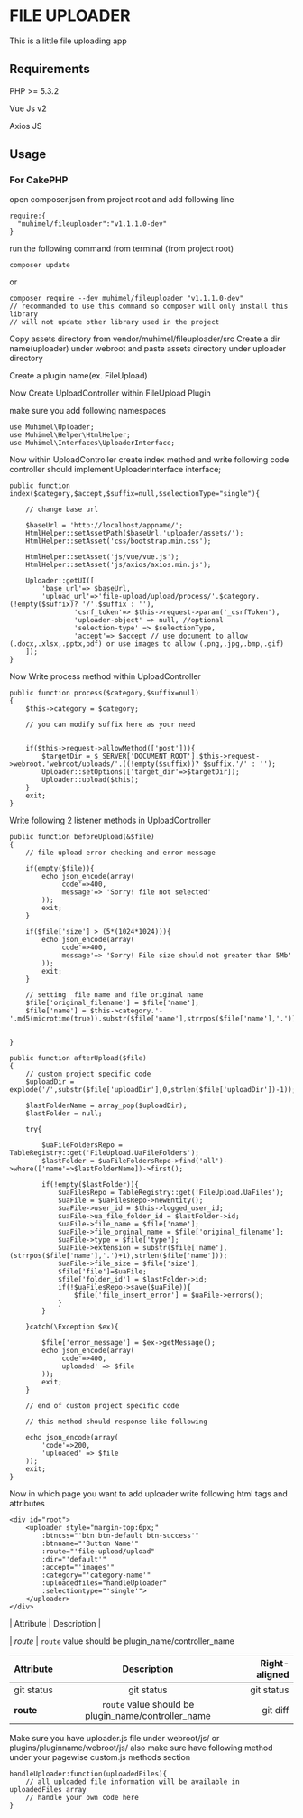 # FILE UPLOADER
This is a little file uploading app
## Requirements
PHP >= 5.3.2

Vue Js v2

Axios JS

## Usage 

### For CakePHP



open composer.json from project root and add following line
```
require:{
  "muhimel/fileuploader":"v1.1.1.0-dev"
}
```
 run the following command from terminal (from project root)
```
composer update
```
or
```
composer require --dev muhimel/fileuploader "v1.1.1.0-dev"
// recommanded to use this command so composer will only install this library
// will not update other library used in the project
```

Copy assets directory from vendor/muhimel/fileuploader/src 
Create a dir name(uploader) under webroot and paste assets directory under uploader directory

Create a plugin name(ex. FileUpload)

Now Create UploadController within FileUpload Plugin

make sure you add following namespaces
```
use Muhimel\Uploader;
use Muhimel\Helper\HtmlHelper;
use Muhimel\Interfaces\UploaderInterface;
```

Now within UploadController create index method and write following code
controller should implement UploaderInterface interface;

```     
public function index($category,$accept,$suffix=null,$selectionType="single"){
    
    // change base url

	$baseUrl = 'http://localhost/appname/';
	HtmlHelper::setAssetPath($baseUrl.'uploader/assets/');
	HtmlHelper::setAsset('css/bootstrap.min.css');
		   
	HtmlHelper::setAsset('js/vue/vue.js');
	HtmlHelper::setAsset('js/axios/axios.min.js');

	Uploader::getUI([
		'base_url'=> $baseUrl,
		'upload_url'=>'file-upload/upload/process/'.$category.(!empty($suffix)? '/'.$suffix : ''),
				'csrf_token'=> $this->request->param('_csrfToken'),
				'uploader-object' => null, //optional
				'selection-type' => $selectionType,
				'accept'=> $accept // use document to allow (.docx,.xlsx,.pptx,pdf) or use images to allow (.png,.jpg,.bmp,.gif)
	]);
}
```

Now Write process method within UploadController

```
public function process($category,$suffix=null)
{
	$this->category = $category;
	
    // you can modify suffix here as your need


	if($this->request->allowMethod(['post'])){
		$targetDir = $_SERVER['DOCUMENT_ROOT'].$this->request->webroot.'webroot/uploads/'.((!empty($suffix))? $suffix.'/' : '');
		Uploader::setOptions(['target_dir'=>$targetDir]);
		Uploader::upload($this);
	}
	exit;
}
```

Write following 2 listener methods in UploadController

```
public function beforeUpload(&$file)
{
    // file upload error checking and error message

    if(empty($file)){
        echo json_encode(array(
            'code'=>400,
            'message'=> 'Sorry! file not selected'
        ));
        exit;
    }

    if($file['size'] > (5*(1024*1024))){
        echo json_encode(array(
            'code'=>400,
            'message'=> 'Sorry! File size should not greater than 5Mb'
        ));
        exit;
    }

    // setting  file name and file original name 
    $file['original_filename'] = $file['name'];
    $file['name'] = $this->category.'-'.md5(microtime(true)).substr($file['name'],strrpos($file['name'],'.'));
    
    
}

public function afterUpload($file)
{
    // custom project specific code
    $uploadDir = explode('/',substr($file['uploadDir'],0,strlen($file['uploadDir'])-1));
    
    $lastFolderName = array_pop($uploadDir);
    $lastFolder = null;
    
    try{
        
        $uaFileFoldersRepo = TableRegistry::get('FileUpload.UaFileFolders');
        $lastFolder = $uaFileFoldersRepo->find('all')->where(['name'=>$lastFolderName])->first();
        
        if(!empty($lastFolder)){
            $uaFilesRepo = TableRegistry::get('FileUpload.UaFiles');
            $uaFile = $uaFilesRepo->newEntity();
            $uaFile->user_id = $this->logged_user_id;
            $uaFile->ua_file_folder_id = $lastFolder->id;
            $uaFile->file_name = $file['name'];
            $uaFile->file_orginal_name = $file['original_filename'];
            $uaFile->type = $file['type'];
            $uaFile->extension = substr($file['name'],(strrpos($file['name'],'.')+1),strlen($file['name']));
            $uaFile->file_size = $file['size'];
            $file['file']=$uaFile;
            $file['folder_id'] = $lastFolder->id;
            if(!$uaFilesRepo->save($uaFile)){
                $file['file_insert_error'] = $uaFile->errors();
            }
        }
    
    }catch(\Exception $ex){

        $file['error_message'] = $ex->getMessage();
        echo json_encode(array(
            'code'=>400,
            'uploaded' => $file
        ));
        exit;
    }

    // end of custom project specific code
    
    // this method should response like following

    echo json_encode(array(
        'code'=>200,
        'uploaded' => $file
    ));
    exit;
}

```
Now in which page you want to add uploader write following html tags and attributes

```
<div id="root">
	<uploader style="margin-top:6px;" 
	    :btncss="'btn btn-default btn-success'" 
	    :btnname="'Button Name'" 
	    :route="'file-upload/upload" 
	    :dir="'default'" 
	    :accept="'images'" 
	    :category="'category-name'" 
	    :uploadedfiles="handleUploader"
	    :selectiontype="'single'">
	</uploader>
</div>
```

| Attribute | Description |

| *route*   | `route` value should be plugin_name/controller_name

| Attribute | Description | Right-aligned |
| :---         |     :---:      |          ---: |
| git status   | git status     | git status    |
| **route**     | `route` value should be plugin_name/controller_name       | git diff      |

Make sure you have uploader.js file under webroot/js/ or plugins/pluginname/webroot/js/
also make sure have following method under your pagewise custom.js methods section

```
handleUploader:function(uploadedFiles){
    // all uploaded file information will be available in uploadedFiles array
    // handle your own code here 
}
```

